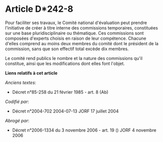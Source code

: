 # Article D*242-8

Pour faciliter ses travaux, le Comité national d'évaluation peut prendre l'initiative de créer à titre interne des
commissions temporaires, constituées sur une base pluridisciplinaire ou thématique. Ces commissions sont composées d'experts
choisis en raison de leur compétence. Chacune d'elles comprend au moins deux membres du comité dont le président de la
commission, sans que son effectif total excède dix membres.

Le comité rend publics le nombre et la nature des commissions qu'il constitue, ainsi que les modifications dont elles font
l'objet.

**Liens relatifs à cet article**

_Anciens textes_:

  - Décret n°85-258 du 21 février 1985 - art. 8 (Ab)

_Codifié par_:

  - Décret n°2004-702 2004-07-13 JORF 17 juillet 2004

_Abrogé par_:

  - Décret n°2006-1334 du 3 novembre 2006 - art. 19 () JORF 4 novembre 2006
